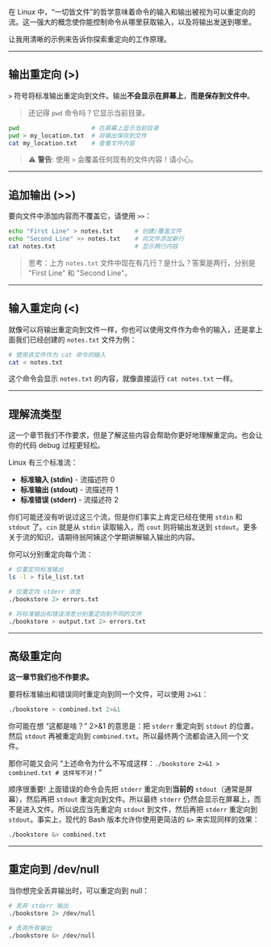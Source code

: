 
在 Linux 中，“一切皆文件”的哲学意味着命令的输入和输出被视为可以重定向的流。这一强大的概念使你能控制命令从哪里获取输入，以及将输出发送到哪里。

让我用清晰的示例来告诉你探索重定向的工作原理。

---

## 输出重定向 (>)

`>` 符号将标准输出重定向到文件。输出**不会显示在屏幕上**，**而是保存到文件中**。

> 还记得 `pwd` 命令吗？它显示当前目录。

```bash
pwd                    # 在屏幕上显示当前目录
pwd > my_location.txt  # 将输出保存到文件
cat my_location.txt    # 查看文件内容
```

> ⚠️ **警告**: 使用 `>` 会覆盖任何现有的文件内容！请小心。

---

## 追加输出 (>>)

要向文件中添加内容而不覆盖它，请使用 `>>`：

```bash
echo "First Line" > notes.txt      # 创建/覆盖文件
echo "Second Line" >> notes.txt    # 向文件添加新行
cat notes.txt                      # 显示两行内容
```

> 思考：上方 `notes.txt` 文件中现在有几行？是什么？答案是两行，分别是 "First Line" 和 "Second Line"。

---

## 输入重定向 (<)

就像可以将输出重定向到文件一样，你也可以使用文件作为命令的输入，还是拿上面我们已经创建的 `notes.txt` 文件为例：

```bash
# 使用该文件作为 cat 命令的输入
cat < notes.txt
```

这个命令会显示 `notes.txt` 的内容，就像直接运行 `cat notes.txt` 一样。

---

## 理解流类型

这一个章节我们不作要求，但是了解这些内容会帮助你更好地理解重定向。也会让你的代码 debug 过程更轻松。

Linux 有三个标准流：
- **标准输入 (stdin)** - 流描述符 0
- **标准输出 (stdout)** - 流描述符 1
- **标准错误 (stderr)** - 流描述符 2

你们可能还没有听说过这三个流，但是你们事实上肯定已经在使用 `stdin` 和 `stdout` 了。`cin` 就是从 `stdin` 读取输入，而 `cout` 则将输出发送到 `stdout`。更多关于流的知识，请期待翁阿姨这个学期讲解输入输出的内容。

你可以分别重定向每个流：

```bash
# 仅重定向标准输出
ls -l > file_list.txt

# 仅重定向 stderr 消息
./bookstore 2> errors.txt

# 将标准输出和错误消息分别重定向到不同的文件
./bookstore > output.txt 2> errors.txt
```

---

## 高级重定向

**这一章节我们也不作要求。**

要将标准输出和错误同时重定向到同一个文件，可以使用 `2>&1`：

```bash
./bookstore > combined.txt 2>&1
```

你可能在想 “这都是啥？” 2>&1 的意思是：把 `stderr` 重定向到 `stdout` 的位置，然后 `stdout` 再被重定向到 `combined.txt`。所以最终两个流都会进入同一个文件。

那你可能又会问 “上述命令为什么不写成这样：`./bookstore 2>&1 > combined.txt # 这样写不对！`”

顺序很重要! 上面错误的命令会先把 `stderr` 重定向到**当前的** `stdout`（通常是屏幕），然后再把 `stdout` 重定向到文件。所以最终 `stderr` 仍然会显示在屏幕上，而不是进入文件。所以说应当先重定向 `stdout` 到文件，然后再把 `stderr` 重定向到 `stdout`。事实上，现代的 Bash 版本允许你使用更简洁的 `&>` 来实现同样的效果：

```bash
./bookstore &> combined.txt
```

---

## 重定向到 /dev/null

当你想完全丢弃输出时，可以重定向到 null：

```bash
# 丢弃 stderr 输出
./bookstore 2> /dev/null

# 丢弃所有输出
./bookstore &> /dev/null
```
